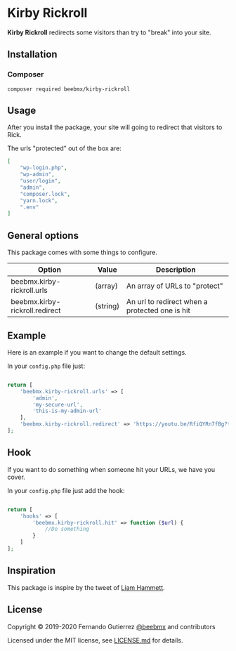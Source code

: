 # Kirby Rickroll

**Kirby Rickroll** redirects some visitors than try to "break" into your site. 

## Installation

### Composer

```ssh
composer required beebmx/kirby-rickroll
```

## Usage

After you install the package, your site will going to redirect that visitors to Rick. 

The urls "protected" out of the box are:

```json
[
    "wp-login.php",
    "wp-admin",
    "user/login",
    "admin",
    "composer.lock",
    "yarn.lock",
    ".env"
]
```

## General options

This package comes with some things to configure.

| Option | Value | Description |
| ------ | ----- | ----------- |
| beebmx.kirby-rickroll.urls | (array) | An array of URLs to "protect" |
| beebmx.kirby-rickroll.redirect | (string) | An url to redirect when a protected one is hit |

## Example

Here is an example if you want to change the default settings.

In your `config.php` file just:

```php

return [
    'beebmx.kirby-rickroll.urls' => [
        'admin',
        'my-secure-url',
        'this-is-my-admin-url'
    ],
    'beebmx.kirby-rickroll.redirect' => 'https://youtu.be/RfiQYRn7fBg?t=17',
];

```  

## Hook

If you want to do something when someone hit your URLs, we have you cover.

In your `config.php` file just add the hook:

```php

return [
    'hooks' => [
        'beebmx.kirby-rickroll.hit' => function ($url) {
            //Do something
        }
    ]
];

```  

## Inspiration
This package is inspire by the tweet of [Liam Hammett](https://twitter.com/LiamHammett/status/1260984553570570240).

## License

Copyright © 2019-2020 Fernando Gutierrez [@beebmx](https://github.com/beebmx) and contributors

Licensed under the MIT license, see [LICENSE.md](LICENSE.md) for details.
